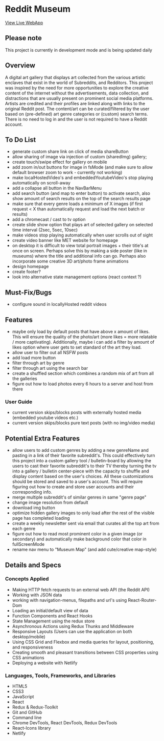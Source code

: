 # Reddit Museum

[View Live WebApp](https://redditmuseum.netlify.app/)

## Please note

This project is currently in development mode and is being updated daily

## Overview

A digital art gallery that displays art collected from the various artistic enclaves that exist in the world of Subreddits, and Redditors. This project was inspired by the need for more opportunities to explore the creative content of the internet without the advertisements, data collection, and distractions that are usually present on prominent social media platforms. Artists are credited and their profiles are linked along with links to the original Reddit post. The content/art can be curated/filtered by the user based on (pre-defined) art genre categories or (custom) search terms. There is no need to log in and the user is not required to have a Reddit account.

## To Do List

- generate custom share link on click of media shareButton
- allow sharing of image via injection of custom (sharedImg) gallery;
- create touch/swipe effect for gallery on mobile
- add zoom in/out buttons for image in fsMode (and make sure to allow default browser zoom to work - currently not working)
- make localHostedVideo's and embeddedYoutubeVideo's stop playing automatically on scroll-away
- add a collapse all button in the NavBarMenu
- add search button (and map to enter button) to activate search, also show amount of search results on the top of the search results page
- make sure that every genre loads a minimum of X images (if first request < X than automatically request and load the next batch or results)
- add a chromecast / cast to tv option
- create slide show option that plays art of selected gallery on selected time interval (2sec, 5sec, 10sec)
- make videos stop playing automatically when user scrolls out of sight
- create video banner like MET website for homepage
- on desktop it is difficult to view total portrait images + their title's at once on screen. Perhaps solve this by making a side poster (like in museums) where the title and additional info can go. Perhaps also incorporate some creative 3D art/photo frame animations
- design homepage
- create footer?
- look into alternative state management options (react context ?)

## Must-Fix/Bugs

- configure sound in locallyHosted reddit videos

## Features

- maybe only load by default posts that have above x amount of likes. This will ensure the quality of the photo/art (more likes = more relatable / more captivating). Additionally, maybe i can add a filter by amount of likes option where user gets to set standard of the art they load.
- allow user to filter out all NSFW posts
- add load more button
- filter through art by genre
- filter through art using the search bar
- create a shuffled section which combines a random mix of art from all the galleries
- figure out how to load photos every 6 hours to a server and host from there

### User Guide

- current version skips/blocks posts with externally hosted media (embedded youtube videos etc.)
- current version skips/blocks pure text posts (with no img/video media)

## Potential Extra Features

- allow users to add custom genres by adding a new genreName and pasting in a link of their favorite subreddit's. This could effectively turn this project into a custom gallery tool / bulletin-board by allowing the users to cast their favorite subreddit's to their TV thereby turning the tv into a gallery / bulletin center-piece with the capacity to shuffle and display content based on the user's choices. All these customizations should be stored and saved to a user's account. This will require figuring out how to create and store user accounts and their corresponding info.
- merge multiple subreddit's of similar genres in same "genre page"
- change image resolution from default
- download img button
- optimize hidden gallery images to only load after the rest of the visible page has completed loading
- create a weekly newsletter sent via email that curates all the top art from each genre
- figure out how to read most prominent color in a given image (or secondary) and automatically make background color that color in fullScreenMode
- rename nav menu to "Museum Map" (and add cute/creative map-style)

## Details and Specs

### Concepts Applied

- Making HTTP fetch requests to an external web API (the Reddit API)
- Working with JSON data
- working with navigation-menus, filepaths and url's using React-Router-Dom
- Loading an initial/default view of data
- Function Components and React Hooks
- State Management using the redux store
- Asynchronous Actions using Redux Thunks and Middleware
- Responsive Layouts (Users can use the application on both desktop/mobile)
- Using CSS Grid and Flexbox and media queries for layout, positioning, and responsiveness
- Creating smooth and pleasant transitions between CSS properties using CSS animations
- Deploying a website with Netlify

### Languages, Tools, Frameworks, and Libraries

- HTML5
- CSS3
- JavaScript
- React
- Redux & Redux-Toolkit
- Git and GitHub
- Command line
- Chrome DevTools, React DevTools, Redux DevTools
- React-Icons library
- Netlify
